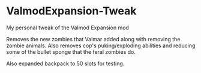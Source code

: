 # ValmodExpansion-Tweak
My personal tweak of the Valmod Expansion mod

Removes the new zombies that Valmar added along with removing the zombie animals.  Also removes cop's puking/exploding abilities and reducing some of the bullet sponge that the feral zombies do.

Also expanded backpack to 50 slots for testing.
